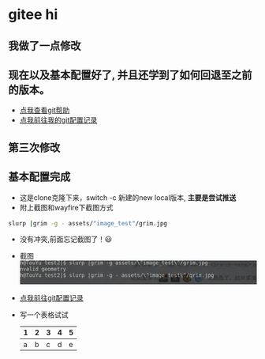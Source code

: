 # gitee hi

## 我做了一点修改
## 现在以及基本配置好了, 并且还学到了如何回退至之前的版本。
- [点我查看git帮助](https://www.liaoxuefeng.com/wiki/896043488029600/897013573512192 '学习git强烈推荐，写的太棒了。而我的记录只是最基本的')
- [点我前往我的git配置记录](s使用git命令.md  '一小步 也是一大步。整个体验还是不错的')

## 第三次修改

## 基本配置完成

- 这是clone克隆下来，switch -c 新建的new local版本, **主要是尝试推送**
- 附上截图和wayfire下截图方式
``` bash
slurp |grim -g - assets/"image_test"/grim.jpg
```

- 没有冲突,前面忘记截图了！😃

- 截图 ![](assets/"image_test"/grim.jpg)

- [ 点我前往git配置记录 ](s使用git命令.md '一小步 也是一大步。整个体验还是不错的') 
- 写一个表格试试
  
  | 1   | 2   | 3   | 4   | 5   |
  | --- | --- | --- | --- | --- |
  | a   | b   | c   | d   | e   |
  
  
